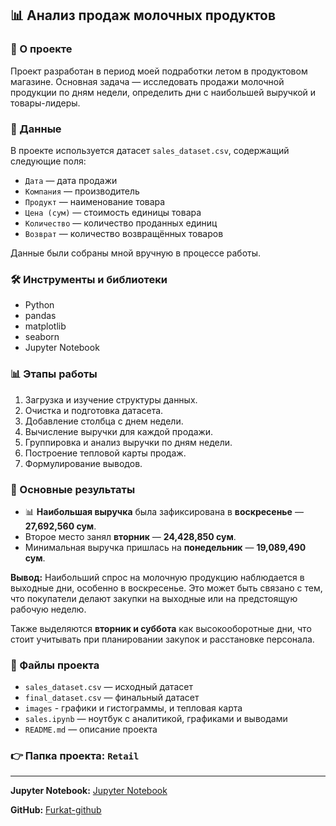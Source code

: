 ## 📊 Анализ продаж молочных продуктов

### 📌 О проекте

Проект разработан в период моей подработки летом в продуктовом магазине. Основная задача — исследовать продажи молочной продукции по дням недели, определить дни с наибольшей выручкой и товары-лидеры.

### 📂 Данные

В проекте используется датасет `sales_dataset.csv`, содержащий следующие поля:

* `Дата` — дата продажи
* `Компания` — производитель
* `Продукт` — наименование товара
* `Цена (сум)` — стоимость единицы товара
* `Количество` — количество проданных единиц
* `Возврат` — количество возвращённых товаров

Данные были собраны мной вручную в процессе работы.

### 🛠️ Инструменты и библиотеки

* Python
* pandas
* matplotlib
* seaborn
* Jupyter Notebook

### 📊 Этапы работы

1. Загрузка и изучение структуры данных.
2. Очистка и подготовка датасета.
3. Добавление столбца с днем недели.
4. Вычисление выручки для каждой продажи.
5. Группировка и анализ выручки по дням недели.
6. Построение тепловой карты продаж.
7. Формулирование выводов.

### 🔄 Основные результаты

* 📊 **Наибольшая выручка** была зафиксирована в **воскресенье** — **27,692,560 сум**.
* Второе место занял **вторник** — **24,428,850 сум**.
* Минимальная выручка пришлась на **понедельник** — **19,089,490 сум**.

**Вывод:**
Наибольший спрос на молочную продукцию наблюдается в выходные дни, особенно в воскресенье. Это может быть связано с тем, что покупатели делают закупки на выходные или на предстоящую рабочую неделю.

Также выделяются **вторник и суббота** как высокооборотные дни, что стоит учитывать при планировании закупок и расстановке персонала.

### 📎 Файлы проекта

* `sales_dataset.csv` — исходный датасет
* `final_dataset.csv` — финальный датасет
* `images` - графики и гистограммы, и тепловая карта
* `sales.ipynb` — ноутбук с аналитикой, графиками и выводами
* `README.md` — описание проекта

### 👉 Папка проекта: `Retail`

---

**Jupyter Notebook:** [Jupyter Notebook](https://github.com/Furkat-github/analyst_portfolio/blob/main/Retail/Jupyter%20Notebook/sales.ipynb)

**GitHub:** [Furkat-github](https://github.com/Furkat-github)
